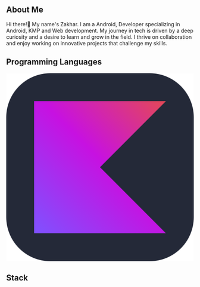 ## About Me

Hi there!👋 My name's Zakhar. I am a Android,  Developer specializing in Android, KMP and Web development. My journey in tech is driven by a deep curiosity and a desire to learn and grow in the field. I thrive on collaboration and enjoy working on innovative projects that challenge my skills.

## Programming Languages

[![Kotlin](https://github.com/tandpfun/skill-icons/blob/main/icons/Kotlin-Dark.svg)](https://skillicons.dev)

## Stack

